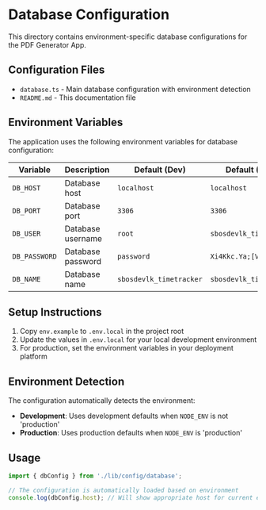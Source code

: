 # Database Configuration

This directory contains environment-specific database configurations for the PDF Generator App.

## Configuration Files

- `database.ts` - Main database configuration with environment detection
- `README.md` - This documentation file

## Environment Variables

The application uses the following environment variables for database configuration:

| Variable | Description | Default (Dev) | Default (Prod) |
|----------|-------------|---------------|----------------|
| `DB_HOST` | Database host | `localhost` | `localhost` |
| `DB_PORT` | Database port | `3306` | `3306` |
| `DB_USER` | Database username | `root` | `sbosdevlk_timetracker` |
| `DB_PASSWORD` | Database password | `password` | `Xi4Kkc.Ya;[VGqWA` |
| `DB_NAME` | Database name | `sbosdevlk_timetracker` | `sbosdevlk_timetracker` |

## Setup Instructions

1. Copy `env.example` to `.env.local` in the project root
2. Update the values in `.env.local` for your local development environment
3. For production, set the environment variables in your deployment platform

## Environment Detection

The configuration automatically detects the environment:
- **Development**: Uses development defaults when `NODE_ENV` is not 'production'
- **Production**: Uses production defaults when `NODE_ENV` is 'production'

## Usage

```typescript
import { dbConfig } from './lib/config/database';

// The configuration is automatically loaded based on environment
console.log(dbConfig.host); // Will show appropriate host for current environment
``` 